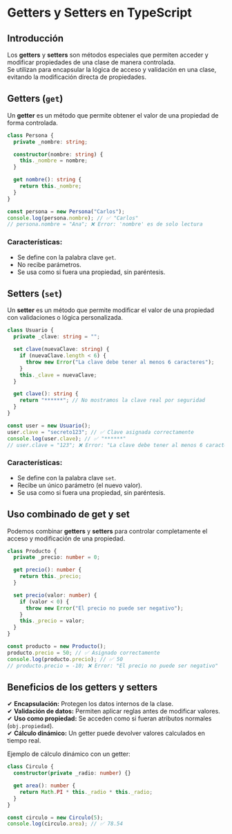 # Getters y Setters en TypeScript

## Introducción

Los **getters** y **setters** son métodos especiales que permiten acceder y modificar propiedades de una clase de manera controlada.  
Se utilizan para encapsular la lógica de acceso y validación en una clase, evitando la modificación directa de propiedades.


## Getters (`get`)

Un **getter** es un método que permite obtener el valor de una propiedad de forma controlada.

```typescript
class Persona {
  private _nombre: string;

  constructor(nombre: string) {
    this._nombre = nombre;
  }

  get nombre(): string {
    return this._nombre;
  }
}

const persona = new Persona("Carlos");
console.log(persona.nombre); // ✅ "Carlos"
// persona.nombre = "Ana"; ❌ Error: 'nombre' es de solo lectura
```


### Características:

- Se define con la palabra clave `get`.
- No recibe parámetros.
- Se usa como si fuera una propiedad, sin paréntesis.


## Setters (`set`)

Un **setter** es un método que permite modificar el valor de una propiedad con validaciones o lógica personalizada.

```typescript
class Usuario {
  private _clave: string = "";

  set clave(nuevaClave: string) {
    if (nuevaClave.length < 6) {
      throw new Error("La clave debe tener al menos 6 caracteres");
    }
    this._clave = nuevaClave;
  }

  get clave(): string {
    return "******"; // No mostramos la clave real por seguridad
  }
}

const user = new Usuario();
user.clave = "secreto123"; // ✅ Clave asignada correctamente
console.log(user.clave); // ✅ "******"
// user.clave = "123"; ❌ Error: "La clave debe tener al menos 6 caracteres"
```


### Características:

- Se define con la palabra clave `set`.
- Recibe un único parámetro (el nuevo valor).
- Se usa como si fuera una propiedad, sin paréntesis.


## Uso combinado de **get** y **set**

Podemos combinar **getters** y **setters** para controlar completamente el acceso y modificación de una propiedad.

```typescript
class Producto {
  private _precio: number = 0;

  get precio(): number {
    return this._precio;
  }

  set precio(valor: number) {
    if (valor < 0) {
      throw new Error("El precio no puede ser negativo");
    }
    this._precio = valor;
  }
}

const producto = new Producto();
producto.precio = 50; // ✅ Asignado correctamente
console.log(producto.precio); // ✅ 50
// producto.precio = -10; ❌ Error: "El precio no puede ser negativo"
```


## Beneficios de los **getters** y **setters**

✔ **Encapsulación:** Protegen los datos internos de la clase.  
✔ **Validación de datos:** Permiten aplicar reglas antes de modificar valores.  
✔ **Uso como propiedad:** Se acceden como si fueran atributos normales (`obj.propiedad`).  
✔ **Cálculo dinámico:** Un getter puede devolver valores calculados en tiempo real.

Ejemplo de cálculo dinámico con un getter:

```typescript
class Circulo {
  constructor(private _radio: number) {}

  get area(): number {
    return Math.PI * this._radio * this._radio;
  }
}

const circulo = new Circulo(5);
console.log(circulo.area); // ✅ 78.54
```

